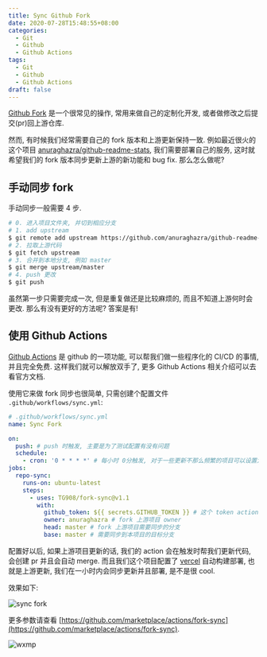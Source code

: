 ```yaml
---
title: Sync Github Fork
date: 2020-07-28T15:48:55+08:00
categories:
  - Git
  - Github
  - Github Actions
tags:
  - Git
  - Github
  - Github Actions
draft: false
---
```


[Github Fork](https://docs.github.com/en/github/collaborating-with-issues-and-pull-requests/about-forks) 是一个很常见的操作, 常用来做自己的定制化开发, 或者做修改之后提交(pr)回上游仓库.

然而, 有时候我们经常需要自己的 fork 版本和上游更新保持一致. 例如最近很火的这个项目 [anuraghazra/github-readme-stats](https://github.com/anuraghazra/github-readme-stats), 我们需要部署自己的服务, 这时就希望我们的 fork 版本同步更新上游的新功能和 bug fix. 那么怎么做呢?

<!--more-->

## 手动同步 fork

手动同步一般需要 4 步.

```bash
# 0. 进入项目文件夹, 并切到相应分支
# 1. add upstream
$ git remote add upstream https://github.com/anuraghazra/github-readme-stats.git
# 2. 拉取上游代码
$ git fetch upstream
# 3. 合并到本地分支, 例如 master
$ git merge upstream/master
# 4. push 更改
$ git push
```

虽然第一步只需要完成一次, 但是重复做还是比较麻烦的, 而且不知道上游何时会更改. 那么有没有更好的方法呢? 答案是有!

## 使用 Github Actions

[Github Actions](https://github.com/features/actions) 是 github 的一项功能, 可以帮我们做一些程序化的 CI/CD 的事情, 并且完全免费. 这样我们就可以解放双手了, 更多 Github Actions 相关介绍可以去看官方文档.

使用它来做 fork 同步也很简单, 只需创建个配置文件 `.github/workflows/sync.yml`:

```yaml
# .github/workflows/sync.yml
name: Sync Fork

on:
  push: # push 时触发, 主要是为了测试配置有没有问题
  schedule:
    - cron: '0 * * * *' # 每小时 0分触发, 对于一些更新不那么频繁的项目可以设置为每天一次, 低碳一点
jobs:
  repo-sync:
    runs-on: ubuntu-latest
    steps:
      - uses: TG908/fork-sync@v1.1
        with:
          github_token: ${{ secrets.GITHUB_TOKEN }} # 这个 token action 会默认配置, 这里只需这样写就行
          owner: anuraghazra # fork 上游项目 owner
          head: master # fork 上游项目需要同步的分支
          base: master # 需要同步到本项目的目标分支
```

配置好以后, 如果上游项目更新的话, 我们的 action 会在触发时帮我们更新代码, 会创建 pr 并且会自动 merge. 而且我们这个项目配置了 [vercel](https://vercel.com) 自动构建部署, 也就是上游更新, 我们在一小时内会同步更新并且部署, 是不是很 cool.

效果如下:

![sync fork](/sync-fork.png)

更多参数请查看 [https://github.com/marketplace/actions/fork-sync](https://github.com/marketplace/actions/fork-sync).

![wxmp](/wxmp_tiny.png)
